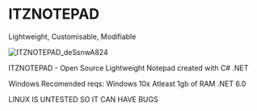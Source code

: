 # ITZNOTEPAD
Lightweight, Customisable, Modifiable

![ITZNOTEPAD_deSsnwA824](https://user-images.githubusercontent.com/70340226/215282514-d8e3d020-636f-4dd7-9d82-7337b9e77521.png)

ITZNOTEPAD - Open Source Lightweight Notepad created with C# .NET

Windows Recomended reqs:
  Windows 10x
  Atleast 1gb of RAM
  .NET 6.0
 
LINUX IS UNTESTED SO IT CAN HAVE BUGS
